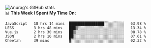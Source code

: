 
![Anurag's GitHub stats](https://github-readme-stats.vercel.app/api?username=supergczh&show_icons=true&theme=radical)
<br />
📊 **This Week I Spent My Time On:**

<!--START_SECTION:waka-->
```text
JavaScript   18 hrs 14 mins  ████████████████░░░░░░░░░   63.98 % 
LESS         3 hrs 48 mins   ███▒░░░░░░░░░░░░░░░░░░░░░   13.34 % 
Vue.js       2 hrs 30 mins   ██▒░░░░░░░░░░░░░░░░░░░░░░   08.78 % 
JSON         2 hrs 10 mins   ██░░░░░░░░░░░░░░░░░░░░░░░   07.61 % 
Cheetah      39 mins         ▓░░░░░░░░░░░░░░░░░░░░░░░░   02.32 % 
```
<!--END_SECTION:waka-->
